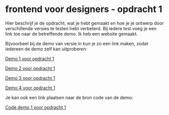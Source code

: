 # frontend voor designers - opdracht 1
Hier beschrijf je de opdracht, wat je hebt gemaakt en hoe je je ontwerp door verschillende versies te testen hebt verbeterd. Bij iedere test voeg je een link toe naar de betreffende demo.
Ik heb een website gemaakt.

Bijvoorbeel bij de demo van versie in kun je zo een link maken, zodat iedereen de demo zelf kan uitproberen:

[Demo 1 voor opdracht 1](https://koopreynders.github.io/frontendvoordesigners/opdracht1/v1/)

[Demo 2 voor opdracht 1](https://koopreynders.github.io/frontendvoordesigners/opdracht1/v2/)

[Demo 3 voor opdracht 1](https://koopreynders.github.io/frontendvoordesigners/opdracht1/v3/)

[Demo 4 voor opdracht 1](https://koopreynders.github.io/frontendvoordesigners/opdracht1/v4/)

Je kan ook een link plaatsen naar de bron code van de demo:

[Code demo 1 voor opdracht 1](https://github.com/KoopReynders/frontendvoordesigners/blob/master/opdracht1/v1/)
